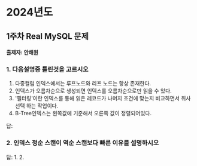 # 2024년도
## 1주차 Real MySQL 문제
#### 출제자: 안해원

### 1. 다음설명중 틀린것을 고르시오
1. 다중컬럼 인덱스에서는 루프노드와 리프 노드는 항상 존재한다.
2. 인덱스가 오름차순으로 생성되면 인덱스를 오름차순으로만 읽을 수 있다.
3. '필터링'이란 인덱스를 통해 읽은 레코드가 나머지 조건에 맞는지 비교하면서 취사선택 하는 작업이다.
4. B-Tree인덱스는 왼쪽값에 기준해서 오른쪽 값이 정렬되어있다.

답: 




### 2. 인덱스 정순 스캔이 역순 스캔보다 빠른 이유를 설명하시오


답: 
1. 
2. 

